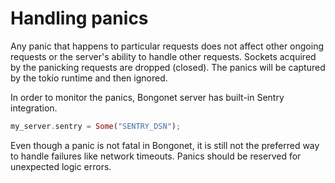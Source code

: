 # Handling panics

Any panic that happens to particular requests does not affect other ongoing requests or the server's ability to handle other requests. Sockets acquired by the panicking requests are dropped (closed). The panics will be captured by the tokio runtime and then ignored.

In order to monitor the panics, Bongonet server has built-in Sentry integration.
```rust
my_server.sentry = Some("SENTRY_DSN");
```

Even though a panic is not fatal in Bongonet, it is still not the preferred way to handle failures like network timeouts. Panics should be reserved for unexpected logic errors.
